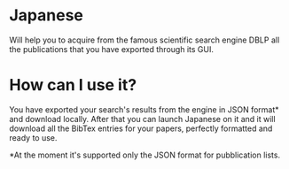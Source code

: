 Japanese
===============

Will help you to acquire from the famous scientific search engine DBLP all the publications that you have exported through its GUI.


How can I use it?
=================

You have exported your search's results from the engine in JSON format* and download locally. After that you can launch Japanese on it and it will download all the BibTex entries for your papers, perfectly formatted and ready to use.


*At the moment it's supported only the JSON format for pubblication lists.

